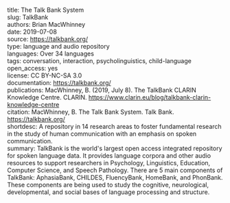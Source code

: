 title: The Talk Bank System  
slug: TalkBank  
authors: Brian MacWhinney  
date: 2019-07-08  
source: https://talkbank.org/  
type: language and audio repository  
languages: Over 34 languages  
tags: conversation, interaction, psycholinguistics, child-language  
open_access: yes  
license: CC BY-NC-SA 3.0  
documentation: https://talkbank.org/  
publications: MacWhinney, B. (2019, July 8). The TalkBank CLARIN Knowledge Centre. CLARIN. https://www.clarin.eu/blog/talkbank-clarin-knowledge-centre  
citation: MacWhinney, B. The Talk Bank System. Talk Bank. https://talkbank.org/  
shortdesc: A repository in 14 research areas to foster fundamental research in the study of human communication with an emphasis on spoken communication.  
summary: TalkBank is the world's largest open access integrated repository for spoken language data. It provides language corpora and other audio resources to support researchers in Psychology, Linguistics, Education, Computer Science, and Speech Pathology. There are 5 main components of TalkBank: AphasiaBank, CHILDES, FluencyBank, HomeBank, and PhonBank. These components are being used to study the cognitive, neurological, developmental, and social bases of language processing and structure.  
